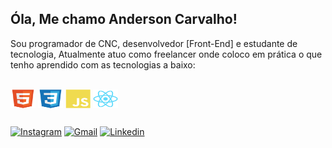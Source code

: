 

## Óla, Me chamo Anderson Carvalho!
Sou programador de CNC, desenvolvedor [Front-End] e estudante de tecnologia, 
Atualmente atuo como freelancer onde coloco em prática o que tenho aprendido com as tecnologias a baixo:

<div style="display: inline_block"><br>
    <img align="center" alt="HTML" height="30" width="40" src="https://raw.githubusercontent.com/devicons/devicon/master/icons/html5/html5-original.svg">
    <img align="center" alt="CSS" height="30" width="40" src="https://raw.githubusercontent.com/devicons/devicon/master/icons/css3/css3-original.svg">
    <img align="center" alt="Js" height="30" width="40" src="https://raw.githubusercontent.com/devicons/devicon/master/icons/javascript/javascript-plain.svg">
    <img align="center" alt="React" height="30" width="40" src="https://raw.githubusercontent.com/devicons/devicon/master/icons/react/react-original.svg">
</div>


## 

<div>

[![Instagram](https://img.shields.io/badge/Instagram-E4405F?style=for-the-badge&logo=instagram&logoColor=white)]([https://www.instagram.com/anderson.innocencio/](https://www.instagram.com/anderson.inn/))
[![Gmail](https://img.shields.io/badge/Gmail-373737?style=for-the-badge&logo=gmail&logoColor=white)]()
[![Linkedin](https://img.shields.io/badge/LinkedIn-0077B5?style=for-the-badge&logo=linkedin&logoColor=white)](https://www.linkedin.com/in/andersoncarvalhoaic/)
</div>

